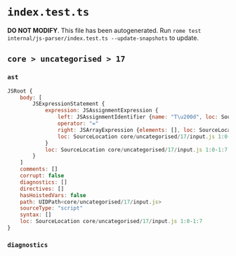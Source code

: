 # `index.test.ts`

**DO NOT MODIFY**. This file has been autogenerated. Run `rome test internal/js-parser/index.test.ts --update-snapshots` to update.

## `core > uncategorised > 17`

### `ast`

```javascript
JSRoot {
	body: [
		JSExpressionStatement {
			expression: JSAssignmentExpression {
				left: JSAssignmentIdentifier {name: "T\u200d", loc: SourceLocation core/uncategorised/17/input.js 1:0-1:2 (T\u200d)}
				operator: "="
				right: JSArrayExpression {elements: [], loc: SourceLocation core/uncategorised/17/input.js 1:5-1:7}
				loc: SourceLocation core/uncategorised/17/input.js 1:0-1:7
			}
			loc: SourceLocation core/uncategorised/17/input.js 1:0-1:7
		}
	]
	comments: []
	corrupt: false
	diagnostics: []
	directives: []
	hasHoistedVars: false
	path: UIDPath<core/uncategorised/17/input.js>
	sourceType: "script"
	syntax: []
	loc: SourceLocation core/uncategorised/17/input.js 1:0-1:7
}
```

### `diagnostics`

```

```
